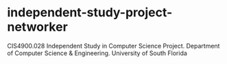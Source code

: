 # independent-study-project-networker
CIS4900.028 Independent Study in Computer Science Project.  Department of Computer Science &amp; Engineering. University of South Florida
